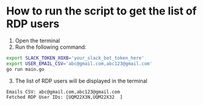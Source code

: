 # How to run the script to get the list of RDP users
1. Open the terminal
2. Run the following command:
```bash
export SLACK_TOKEN_XOXB='your_slack_bot_token_here'
export USER_EMAIL_CSV='abc@gmail.com,abc123@gmail.com'
go run main.go
```
3. The list of RDP users will be displayed in the terminal
```
Emails CSV: abc@gmail.com,abc123@gmail.com
Fetched RDP User IDs: [UQM22X3N,UQM22X32  ]
```